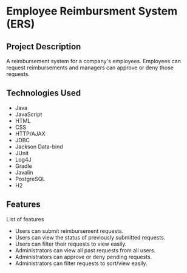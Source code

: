# Employee Reimbursment System (ERS)

## Project Description

A reimbursement system for a company's employees. Employees can request reimbursements and managers can approve or deny those requests.

## Technologies Used

* Java
* JavaScript
* HTML
* CSS
* HTTP/AJAX
* JDBC
* Jackson Data-bind
* JUnit
* Log4J
* Gradle
* Javalin
* PostgreSQL
* H2

## Features

List of features
* Users can submit reimbursement requests.
* Users can view the status of previously submitted requests.
* Users can filter their requests to view easily.
* Administrators can view all past requests from all users.
* Administrators can approve or deny pending requests.
* Administrators can filter requests to sort/view easily.
